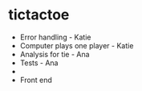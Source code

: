 # tictactoe

- Error handling - Katie
- Computer plays one player - Katie
- Analysis for tie - Ana
- Tests - Ana
- 
- Front end
